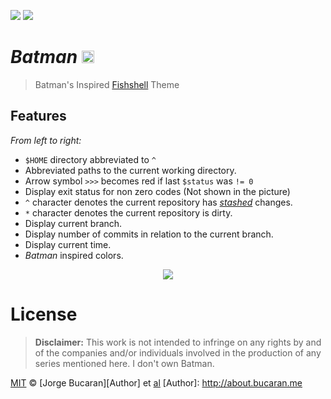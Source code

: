 ![](https://img.shields.io/badge/Wahoo-Theme-00b0ff.svg?style=flat-square)
![](https://img.shields.io/badge/License-MIT-707070.svg?style=flat-square)


#  _Batman_ <img width="20px" src="https://cloud.githubusercontent.com/assets/8317250/7785620/0059f784-01d3-11e5-8a01-8edf6c4e2af7.png">
> Batman's Inspired [Fishshell](fishshell.com) Theme

## Features

_From left to right:_

+ `$HOME` directory abbreviated to `^`
+ Abbreviated paths to the current working directory.
+ Arrow symbol `>>>` becomes red if last `$status` was `!= 0`
+ Display exit status for non zero codes (Not shown in the picture)
+ `^` character denotes the current repository has [_stashed_](https://git-scm.com/book/no-nb/v1/Git-Tools-Stashing) changes.
+ `*` character denotes the current repository is dirty.
+ Display current branch.
+ Display number of commits in relation to the current branch.
+ Display current time.
+ _Batman_ inspired colors.

<p align="center">
<img src="https://cloud.githubusercontent.com/assets/8317250/7785603/194f7742-01d2-11e5-9a85-de7b1dce0db9.png">
</p>

# License

> __Disclaimer:__ This work is not intended to infringe on any rights by and of the companies and/or individuals involved in the production of any series mentioned here. I don't own Batman.


[MIT](http://opensource.org/licenses/MIT) © [Jorge Bucaran][Author] et [al](https://github.com/bucaran/batman/graphs/contributors)
[Author]: http://about.bucaran.me